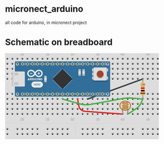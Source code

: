 # micronect_arduino
all code for arduino, in micronect project

# Schematic on breadboard
![alt tag](https://github.com/IotValleyHackerCamp/micronect_arduino/blob/master/schematic-arduino-breadboard.png)
